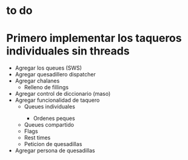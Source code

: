 # to do
<h1>Primero implementar los taqueros individuales sin threads</h1>
<ul>
    <li>Agregar los queues (SWS)</li>
    <li>Agregar quesadillero dispatcher</li>
    <li>Agregar chalanes
        <ul>
            <li>Relleno de fillings</li> 
	</ul>
    </li>
    <li>Agregar control de diccionario (maso)</li>
    <li>Agregar funcionalidad de taquero
    <ul>
            <li>Queues individuales</li>
            <ul>
            <li>Ordenes peques</li> 
            </ul>
	        <li>Queues compartido</li> 
            <li>Flags</li>
	        <li>Rest times</li> 
	    <li>Peticion de quesadillas</li>
	</ul>
    </li>
    <li>Agregar persona de quesadillas</li>
</ul>